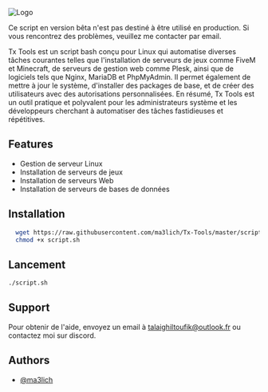 
![Logo](https://media.discordapp.net/attachments/1205265738689019924/1208073042295525456/image.png?ex=65e1f4b2&is=65cf7fb2&hm=683cb5d7fe14549e8eedb2c537da5ce83ac84b06c720e63970a9b4955ee0e302&=&format=webp&quality=lossless&width=683&height=662)


Ce script en version bêta n'est pas destiné à être utilisé en production. Si vous rencontrez des problèmes, veuillez me contacter par email.

Tx Tools est un script bash conçu pour Linux qui automatise diverses tâches courantes telles que l'installation de serveurs de jeux comme FiveM et Minecraft, de serveurs de gestion web comme Plesk, ainsi que de logiciels tels que Nginx, MariaDB et PhpMyAdmin. Il permet également de mettre à jour le système, d'installer des packages de base, et de créer des utilisateurs avec des autorisations personnalisées. En résumé, Tx Tools est un outil pratique et polyvalent pour les administrateurs système et les développeurs cherchant à automatiser des tâches fastidieuses et répétitives.


## Features

- Gestion de serveur Linux
- Installation de serveurs de jeux
- Installation de serveurs Web
- Installation de serveurs de bases de données

## Installation 

```bash
  wget https://raw.githubusercontent.com/ma3lich/Tx-Tools/master/script.sh
  chmod +x script.sh
```


## Lancement

```bash
./script.sh
```
    
## Support

Pour obtenir de l'aide, envoyez un email à talaighiltoufik@outlook.fr ou contactez moi sur discord.

## Authors

- [@ma3lich](https://www.github.com/ma3lich)

